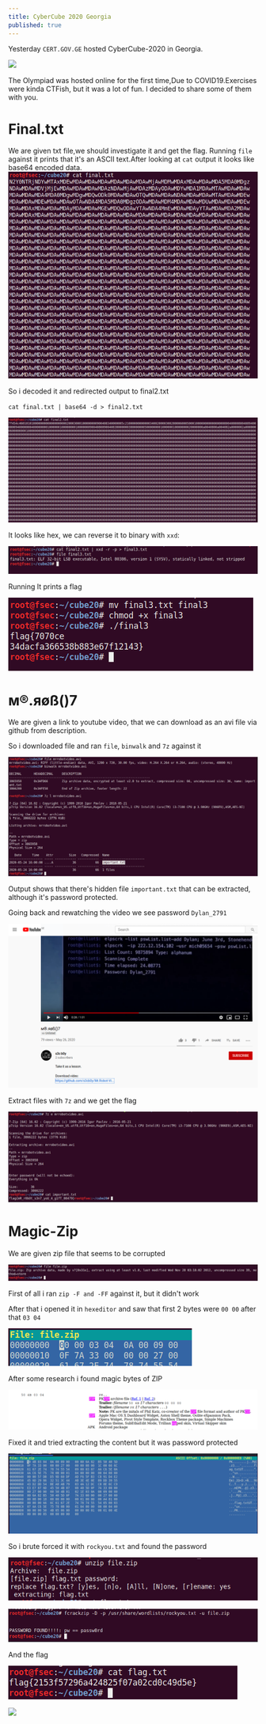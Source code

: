 ```yaml
---
title: CyberCube 2020 Georgia
published: true
---
```


Yesterday `CERT.GOV.GE` hosted CyberCube-2020 in Georgia.

![](https://github.com/0x70sec/0x70sec.github.io/tree/master/assets/images0/cubic.jpg)

The Olympiad was hosted online for the first time,Due to COVID19.Exercises were kinda CTFish, but it was a lot of fun.
I decided to share some of them with you.


# [](#header-1)Final.txt
We are given txt file,we should investigate it and get the flag.
Running `file` against it prints that it's an ASCII text.After looking at `cat` output it looks like base64 encoded data.
![](https://raw.githubusercontent.com/0x70sec/0x70sec.github.io/master/assets/cybercube2020/1.png)

So i decoded it and redirected output to final2.txt

`cat final.txt | base64 -d > final2.txt`

![](https://raw.githubusercontent.com/0x70sec/0x70sec.github.io/master/assets/cybercube2020/2.png)

It looks like hex, we can reverse it to binary with `xxd`:

![](https://raw.githubusercontent.com/0x70sec/0x70sec.github.io/master/assets/cybercube2020/3.png)

Running It prints a flag

![](https://raw.githubusercontent.com/0x70sec/0x70sec.github.io/master/assets/cybercube2020/4.png)



# [](#header-2)м®.яøß()7

We are given a link to youtube video, that we can download as an avi file via github from description.

So i downloaded file and ran `file`, `binwalk` and `7z` against it

![](https://raw.githubusercontent.com/0x70sec/0x70sec.github.io/master/assets/cybercube2020/22.png)

Output shows that there's hidden file `important.txt` that can be extracted, although it's password protected.

Going back and rewatching the video we see password `Dylan_2791`

![](https://raw.githubusercontent.com/0x70sec/0x70sec.github.io/master/assets/cybercube2020/21.png)


Extract files with `7z` and we get the flag

![](https://raw.githubusercontent.com/0x70sec/0x70sec.github.io/master/assets/cybercube2020/23.png)


# [](#header-2)Magic-Zip

We are given zip file that seems to be corrupted

![](https://raw.githubusercontent.com/0x70sec/0x70sec.github.io/master/assets/cybercube2020/31.png)

First of all i ran `zip -F and -FF` against it, but it didn't work

After that i opened it in `hexeditor` and saw that first 2 bytes were `00 00` after that `03 04`

![](https://raw.githubusercontent.com/0x70sec/0x70sec.github.io/master/assets/cybercube2020/32.png)

After some research i found magic bytes of ZIP

![](https://raw.githubusercontent.com/0x70sec/0x70sec.github.io/master/assets/cybercube2020/33.png)

Fixed it and tried extracting the content but it was password protected


![](https://raw.githubusercontent.com/0x70sec/0x70sec.github.io/master/assets/cybercube2020/34.png)



So i brute forced it with `rockyou.txt` and found the password 

![](https://raw.githubusercontent.com/0x70sec/0x70sec.github.io/master/assets/cybercube2020/36.png)

![](https://raw.githubusercontent.com/0x70sec/0x70sec.github.io/master/assets/cybercube2020/37.png)

And the flag

![](https://raw.githubusercontent.com/0x70sec/0x70sec.github.io/master/assets/cybercube2020/38.png)

![](https://github.com/0x70sec/0x70sec.github.io/tree/master/assets/images0/cubic.jpg)






